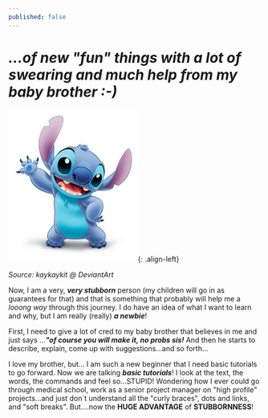 ```yaml
---
published: false
---
```

# _**...of new "fun" things with a lot of swearing and much help from my baby brother :-)**_

![Thinking stitch](/assets/images/Stitch_OfficialDisney.webp){: .align-left} 

_Source: kaykaykit @ DeviantArt_

Now, I am a very, _**very stubborn**_ person (my children will go in as guarantees for that) and that is something that probably will help me a _looong way_ through this journey.
I do have an idea of what I want to learn and why, but I am really (really) **_a newbie_**!

First, I need to give a lot of cred to my baby brother that believes in me and just says ...**_"of course you will make it, no probs sis!_** And then he starts to describe, explain, come up with suggestions...and so forth...

I love my brother, but... I am such a new beginner that I need basic tutorials to go forward. Now we are talking **_basic tutorials_**! I look at the text, the words, the commands and feel so...STUPID! Wondering how I ever could go through medical school, work as a senior project manager on "high profile" projects...and just don´t understand all the "curly braces", dots and links, and "soft breaks". But....now the **HUGE ADVANTAGE** of **STUBBORNNESS**!
